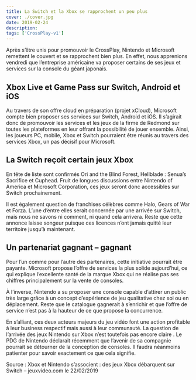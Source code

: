 ```yaml
---
title: La Switch et la Xbox se rapprochent un peu plus
cover: ./cover.jpg
date: 2019-02-24
description: 
tags: ['CrossPlay-v1']
---
```

Après s’être unis pour promouvoir le CrossPlay, Nintendo et Microsoft remettent le couvert et se rapprochent bien plus. En effet, nous apprenions vendredi que l’entreprise américaine va proposer certains de ses jeux et services sur la console du géant japonais.

## Xbox Live et Game Pass sur Switch, Android et iOS
Au travers de son offre cloud en préparation (projet xCloud), Microsoft compte bien proposer ses services sur Switch, Android et iOS. Il s’agirait donc de promouvoir les services et les jeux de la firme de Redmond sur toutes les plateformes en leur offrant la possibilité de jouer ensemble.
Ainsi, les joueurs PC, mobile, Xbox et Switch pourraient être réunis au travers des services Xbox, un pas décisif pour Microsoft.

## La Switch reçoit certain jeux Xbox
En tête de liste sont confirmés Ori and the Blind Forest, Hellblade : Senua’s Sacrifice et Cuphead. Fruit de longues discussions entre Nintendo of America et Microsoft Corporation, ces jeux seront donc accessibles sur Switch prochainement.

Il est également question de franchises célèbres comme Halo, Gears of War et Forza. L’une d’entre elles serait concernée par une arrivée sur Switch, mais nous ne savons ni comment, ni quand cela arrivera. Reste que cette annonce laisse songeur puisque ces licences n’ont jamais quitté leur territoire jusqu’à maintenant.

## Un partenariat gagnant – gagnant
Pour l’un comme pour l’autre des partenaires, cette initiative pourrait être payante. Microsoft propose l’offre de services la plus solide aujourd’hui, ce qui explique l’excellente santé de la marque Xbox qui ne réalise pas ses chiffres principalement sur la vente de consoles.

À l’inverse, Nintendo a su proposer une console capable d’attirer un public très large grâce à un concept d’expérience de jeu qualitative chez soi ou en déplacement. Reste que le catalogue gagnerait à s’enrichir et que l’offre de service n’est pas à la hauteur de ce que propose la concurrence.

En s’alliant, ces deux acteurs majeurs du jeu vidéo font une action profitable à leur business respectif mais aussi à leur communauté. La question de l’arrivée des jeux Nintendo sur Xbox n’est toutefois pas encore claire . Le PDG de Nintendo déclarait récemment que l’avenir de sa compagnie pourrait se détourner de la conception de consoles. Il faudra néanmoins patienter pour savoir exactement ce que cela signifie.

Source : Xbox et Nintendo s’associent : des jeux Xbox débarquent sur Switch – jeuxvideo.com le 22/02/2019

